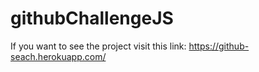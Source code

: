 # githubChallengeJS

If you want to see the project visit this link:
https://github-seach.herokuapp.com/
